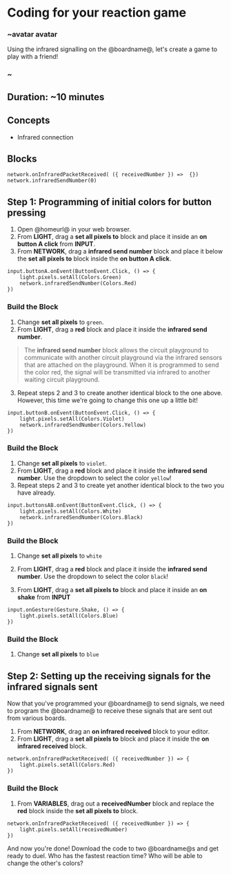 # Coding for your reaction game 

### ~avatar avatar 
Using the infrared signalling on the @boardname@, let's create a game to play with a friend! 
### ~ 

## Duration: ~10 minutes 

## Concepts

* Infrared connection 

## Blocks

```cards
network.onInfraredPacketReceived( ({ receivedNumber }) =>  {})
network.infraredSendNumber(0)
```

## Step 1: Programming of initial colors for button pressing 

1. Open @homeurl@ in your web browser. 
2. From **LIGHT**, drag a **set all pixels to** block and place it inside an **on button A click** from **INPUT**.
3. From **NETWORK**, drag a **infrared send number** block and place it below the **set all pixels to** block inside the **on button A click**.

```blocks 
input.buttonA.onEvent(ButtonEvent.Click, () => {
    light.pixels.setAll(Colors.Green)
    network.infraredSendNumber(Colors.Red)
})
```

### Build the Block

1. Change **set all pixels** to ``green``.
2. From **LIGHT**, drag a **red** block and place it inside the **infrared send number**.
>The **infrared send number** block allows the circuit playground to communicate with another circuit playground via the infrared sensors that are attached on the playground. When it is programmed to send the color red, the signal will be transmitted via infrared to another waiting circuit playground. 
3. Repeat steps 2 and 3 to create another identical block to the one above. However, this time we're going to change this one up a little bit! 

```blocks 
input.buttonB.onEvent(ButtonEvent.Click, () => {
    light.pixels.setAll(Colors.Violet)
    network.infraredSendNumber(Colors.Yellow)
})
```

### Build the Block

1. Change **set all pixels** to ``violet``.
2. From **LIGHT**, drag a **red** block and place it inside the **infrared send number**. Use the dropdown to select the color ``yellow``! 
3. Repeat steps 2 and 3 to create yet another identical block to the two you have already. 

```blocks 
input.buttonsAB.onEvent(ButtonEvent.Click, () => {
    light.pixels.setAll(Colors.White)
    network.infraredSendNumber(Colors.Black)
})
``` 

### Build the Block

1. Change **set all pixels** to ``white`` 
2. From **LIGHT**, drag a **red** block and place it inside the **infrared send number**. Use the dropdown to select the color ``black``! 

6. From **LIGHT**, drag a **set all pixels to** block and place it inside an **on shake** from **INPUT** 

```blocks 
input.onGesture(Gesture.Shake, () => {
    light.pixels.setAll(Colors.Blue)
})
```

### Build the Block 
1. Change **set all pixels** to ``blue`` 

## Step 2: Setting up the receiving signals for the infrared signals sent 

Now that you've programmed your @boardname@ to send signals, we need to program the @boardname@ to receive these signals that are sent out from various boards. 

1. From **NETWORK**, drag an **on infrared received** block to your editor. 
2. From **LIGHT**, drag a **set all pixels to** block and place it inside the **on infrared received** block. 

```blocks 
network.onInfraredPacketReceived( ({ receivedNumber }) => {
    light.pixels.setAll(Colors.Red)
})
```

### Build the Block 
1. From **VARIABLES**, drag out a **receivedNumber** block and replace the **red** block inside the **set all pixels to** block. 

```blocks
network.onInfraredPacketReceived( ({ receivedNumber }) => {
    light.pixels.setAll(receivedNumber)
})
```

And now you're done! Download the code to two @boardname@s and get ready to duel. Who has the fastest reaction time? Who will be able to change the other's colors? 


